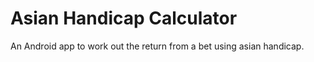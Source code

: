Asian Handicap Calculator
=========================

An Android app to work out the return from a bet using asian handicap.
